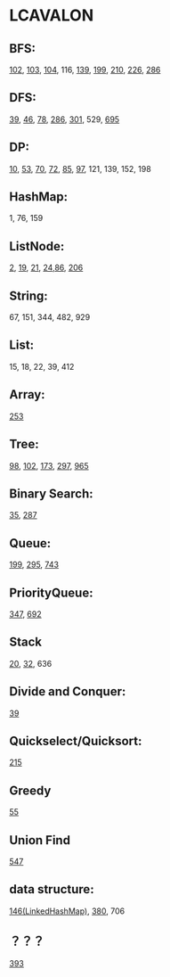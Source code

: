# LCAVALON
## BFS:
[102](https://github.com/LiEAEX/LCAVALON/blob/master/src/102.%20Binary%20Tree%20Level%20Order%20Traversal_BFS.java), [103](https://github.com/LiEAEX/LCAVALON/blob/master/src/103.%20Binary%20Tree%20Zigzag%20Level%20Order%20Traversal.java), [104](https://github.com/LiEAEX/LCAVALON/blob/master/src/104.%20Maximum%20Depth%20of%20Binary%20Tree_BFS.java), 116, [139](https://github.com/LiEAEX/LCAVALON/blob/master/src/139.%20Word%20Break_BFS%20Approach.java), [199](https://github.com/LiEAEX/LCAVALON/blob/master/src/199.%20Binary%20Tree%20Right%20Side%20View.java), [210](https://github.com/LiEAEX/LCAVALON/blob/master/src/210.%20Course%20Schedule%20II.java), [226](https://github.com/LiEAEX/LCAVALON/blob/master/src/226.%20Invert%20Binary%20Tree_BFS.java), [286](https://github.com/LiEAEX/LCAVALON/blob/master/src/286.%20Walls%20and%20Gates.java)
## DFS: 
[39](https://github.com/LiEAEX/LCAVALON/blob/master/src/39.%20Combination%20Sum.java), [46](https://github.com/LiEAEX/LCAVALON/blob/master/src/46.%20Permutations.java), [78](https://github.com/LiEAEX/LCAVALON/blob/master/src/78.%20Subsets_BackTracking.java), [286](https://github.com/LiEAEX/LCAVALON/blob/master/src/286.%20Walls%20and%20Gates.java), [301](https://github.com/LiEAEX/LCAVALON/blob/master/src/301.%20Remove%20Invalid%20Parentheses_DFS.java), 529, [695](https://github.com/LiEAEX/LCAVALON/blob/master/src/695.%20Max%20Area%20of%20Island.java)
## DP:
[10](https://github.com/LiEAEX/LCAVALON/blob/master/src/10.%20Regular%20Expression%20Matching.java), [53](https://github.com/LiEAEX/LCAVALON/blob/master/src/53.%20Maximum%20Subarray_DP.java), [70](https://github.com/LiEAEX/LCAVALON/blob/master/src/70.%20Climbing%20Stairs.java), [72](https://github.com/LiEAEX/LCAVALON/blob/master/src/72.%20Edit%20Distance_DP.java), [85](https://github.com/LiEAEX/LCAVALON/blob/master/src/85.%20Maximal%20Rectangle_DP.java), [97](https://github.com/LiEAEX/LCAVALON/blob/master/src/97.%20Interleaving%20String_DP.java), 121, 139, 152, 198
## HashMap: 
1, 76, 159
## ListNode:
[2](https://github.com/LiEAEX/LCAVALON/blob/master/src/2.%20Add%20Two%20Numbers.java), [19](https://github.com/LiEAEX/LCAVALON/blob/master/src/19.%20Remove%20Nth%20Node%20From%20End%20of%20List.java), [21](https://github.com/LiEAEX/LCAVALON/blob/master/src/21.%20Merge%20Two%20Sorted%20Lists%20ver2.java), [24](https://github.com/LiEAEX/LCAVALON/blob/master/src/24.%20Swap%20Nodes%20in%20Pairs.java),[86](https://github.com/LiEAEX/LCAVALON/blob/master/src/86.%20Partition%20List.java), [206](https://github.com/LiEAEX/LCAVALON/blob/master/src/206.%20Reverse%20Linked%20List.java)
## String: 
67, 151, 344, 482, 929
## List:
15, 18, 22, 39, 412
## Array:
[253](https://github.com/LiEAEX/LCAVALON/blob/master/src/253.%20Meeting%20Rooms%20II.java)
## Tree:
[98](https://github.com/LiEAEX/LCAVALON/blob/master/src/98.%20Validate%20Binary%20Search%20Tree.java), [102](https://github.com/LiEAEX/LCAVALON/blob/master/src/102.%20Binary%20Tree%20Level%20Order%20Traversal_BFS.java), [173](https://github.com/LiEAEX/LCAVALON/blob/master/src/173.%20Binary%20Search%20Tree%20Iterator.java), [297](https://github.com/LiEAEX/LCAVALON/blob/master/src/297.%20Serialize%20and%20Deserialize%20Binary%20Tree.java), [965](https://github.com/LiEAEX/LCAVALON/blob/master/src/965.%20Univalued%20Binary%20Tree.java)
## Binary Search:
[35](https://github.com/LiEAEX/LCAVALON/blob/master/src/35.%20Search%20Insert%20Position.java), [287](https://github.com/LiEAEX/LCAVALON/blob/master/src/287.%20Find%20the%20Duplicate%20Number.java)
## Queue:
[199](https://github.com/LiEAEX/LCAVALON/blob/master/src/199.%20Binary%20Tree%20Right%20Side%20View.java), [295](https://github.com/LiEAEX/LCAVALON/blob/master/src/295.%20Find%20Median%20from%20Data%20Stream.java), [743](https://github.com/LiEAEX/LCAVALON/blob/master/src/743.%20Network%20Delay%20Time.java)
## PriorityQueue:
[347](https://github.com/LiEAEX/LCAVALON/blob/master/src/347.%20Top%20K%20Frequent%20Elements.java), [692](https://github.com/LiEAEX/LCAVALON/blob/master/src/692.%20Top%20K%20Frequent%20Words.java)
## Stack
[20](https://github.com/LiEAEX/LCAVALON/blob/master/src/20.%20Valid%20Parentheses.java), [32](https://github.com/LiEAEX/LCAVALON/blob/master/src/32.%20Longest%20Valid%20Parentheses.java), 636
## Divide and Conquer:
[39](https://github.com/LiEAEX/LCAVALON/blob/master/src/23.%20Merge%20k%20Sorted%20Lists.java)
## Quickselect/Quicksort:
[215](https://github.com/LiEAEX/LCAVALON/blob/master/src/215.%20Kth%20Largest%20Element%20in%20an%20Array.java)
## Greedy
[55](https://github.com/LiEAEX/LCAVALON/blob/master/src/55.%20Jump%20Game.java)
## Union Find
[547](https://github.com/LiEAEX/LCAVALON/blob/master/src/547.%20Friend%20Circles_Union_Find.java)
## data structure:
[146(LinkedHashMap)](https://github.com/LiEAEX/LCAVALON/blob/master/src/146.%20LRU%20Cache.java), [380](https://github.com/LiEAEX/LCAVALON/blob/master/src/380.%20Insert%20Delete%20GetRandom%20O(1).java), 706
## ？？？
[393](https://github.com/LiEAEX/LCAVALON/blob/master/src/393.%20UTF-8%20Validation.java)
